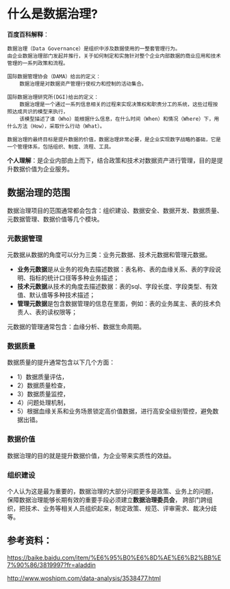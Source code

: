 # 什么是数据治理?
**百度百科解释**：
```text
数据治理（Data Governance）是组织中涉及数据使用的一整套管理行为。
由企业数据治理部门发起并推行，关于如何制定和实施针对整个企业内部数据的商业应用和技术管理的一系列政策和流程。

国际数据管理协会（DAMA）给出的定义：
    数据治理是对数据资产管理行使权力和控制的活动集合。

国际数据治理研究所(DGI)给出的定义：
    数据治理是一个通过一系列信息相关的过程来实现决策权和职责分工的系统，这些过程按照达成共识的模型来执行，
    该模型描述了谁（Who）能根据什么信息，在什么时间（When）和情况（Where）下，用什么方法（How），采取什么行动（What）。

数据治理的最终目标是提升数据的价值，数据治理非常必要，是企业实现数字战略的基础，它是一个管理体系，包括组织、制度、流程、工具。
```

**个人理解**：是企业内部由上而下，结合政策和技术对数据资产进行管理，目的是提升数据价值为企业服务。

## 数据治理的范围
数据治理项目的范围通常都会包含：组织建设、数据安全、数据开发、数据质量、元数据管理、数据价值等几个模块。

### 元数据管理
元数据从数据的角度可以分为三类：业务元数据、技术元数据和管理元数据。

- **业务元数据**是从业务的视角去描述数据：表名称、表的血缘关系、表的字段说明、指标的统计口径等多种业务描述；
- **技术元数据**从技术的角度去描述数据：表的sql、字段长度、字段类型、有效值、默认值等多种技术描述；
- **管理元数据**是包含数据管理的信息在里面，例如：表的业务属主、表的技术负责人、表的读权限等；

元数据的管理通常包含：血缘分析、数据生命周期。

### 数据质量
数据质量的提升通常包含以下几个方面：
- 1）数据质量评估，
- 2）数据质量检查，
- 3）数据质量监控，
- 4）问题处理机制，
- 5）根据血缘关系和业务场景锁定高价值数据，进行高安全级别管控，避免数据出错。

### 数据价值
数据治理的目的就是提升数据价值，为企业带来实质性的效益。

### 组织建设
个人认为这是最为重要的，数据治理的大部分问题更多是政策、业务上的问题，
保障数据治理能够长期有效的重要手段必须建立**数据治理委员会**，
跨部门跨组织，把技术、业务等相关人员组织起来，制定政策、规范、评审需求、裁决分歧等。

## 参考资料：

https://baike.baidu.com/item/%E6%95%B0%E6%8D%AE%E6%B2%BB%E7%90%86/3819997?fr=aladdin

http://www.woshipm.com/data-analysis/3538477.html


